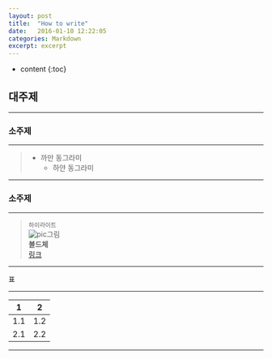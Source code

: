 ```yaml
---
layout: post
title:  "How to write"
date:   2016-01-10 12:22:05
categories: Markdown
excerpt: excerpt
---
```

* content
{:toc}


## 대주제

---

### 소주제  

---

> * 까만 동그라미
>   * 하얀 동그라미


---

### 소주제  

---

>`하이라이트`  
>![pic](그림주소)그림  
>**볼드체**  
>[링크](주소)  

---

표 

---

1 |2
----|----
1.1 |1.2
2.1 |2.2

---
